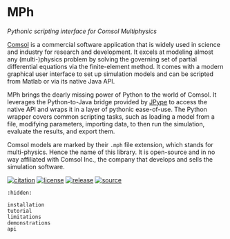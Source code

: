 ﻿# MPh
*Pythonic scripting interface for Comsol Multiphysics*

[Comsol][comsol] is a commercial software application that is widely
used in science and industry for research and development. It excels
at modeling almost any (multi-)physics problem by solving the governing
set of partial differential equations via the finite-element method.
It comes with a modern graphical user interface to set up simulation
models and can be scripted from Matlab or via its native Java API.

MPh brings the dearly missing power of Python to the world of Comsol.
It leverages the Python-to-Java bridge provided by [JPype][jpype] to
access the native API and wraps it in a layer of pythonic ease-of-use.
The Python wrapper covers common scripting tasks, such as loading a
model from a file, modifying parameters, importing data, to then run
the simulation, evaluate the results, and export them.

Comsol models are marked by their `.mph` file extension, which stands
for multi-physics. Hence the name of this library. It is open-source
and in no way affiliated with Comsol Inc., the company that develops
and sells the simulation software.

[comsol]: https://www.comsol.com
[jpype]:  https://pypi.org/project/JPype1

[![citation](https://zenodo.org/badge/264718959.svg)](https://zenodo.org/badge/latestdoi/264718959)
[![license](https://img.shields.io/badge/License-MIT-green.svg)](https://opensource.org/licenses/MIT)
[![release](https://img.shields.io/pypi/v/mph.svg)](https://pypi.python.org/pypi/mph)
[![source](https://img.shields.io/github/stars/John-Hennig/MPh?style=social)](https://github.com/John-Hennig/MPh)

```{toctree}
:hidden:

installation
tutorial
limitations
demonstrations
api
```
